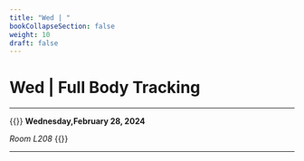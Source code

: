 ```yaml
---
title: "Wed | "
bookCollapseSection: false
weight: 10
draft: false
---
```


# Wed | Full Body Tracking

---

{{<hint info>}}
**Wednesday,February 28, 2024**

*Room L208*
{{</hint>}}

---

